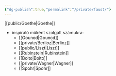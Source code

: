 ```yaml
---
{"dg-publish":true,"permalink":"/private/faust/"}
---
```


[[public/Goethe\|Goethe]]

- inspiráló műként szolgált számukra:
	- [[Gounod\|Gounod]]
	- [[private/Berlioz\|Berlioz]]
	- [[public/Liszt\|Liszt]]
	- [[Rubinstein\|Rubinstein]]
	- [[Boito\|Boito]]
	- [[private/Wagner\|Wagner]]
	- [[Spohr\|Spohr]]